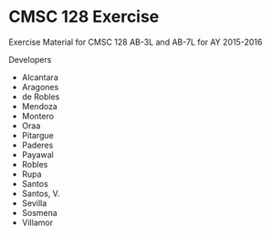 # CMSC 128 Exercise

Exercise Material for CMSC 128 AB-3L and AB-7L for AY 2015-2016

Developers
* Alcantara
* Aragones
* de Robles
* Mendoza
* Montero
* Oraa
* Pitargue
* Paderes
* Payawal
* Robles
* Rupa
* Santos
* Santos, V.
* Sevilla
* Sosmena
* Villamor
